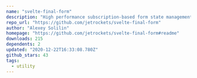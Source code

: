 ```yaml
---
name: "svelte-final-form"
description: "High performance subscription-based form state management for Svelte"
repo_url: "https://github.com/jetrockets/svelte-final-form"
author: "Alexey Solilin"
homepage: "https://github.com/jetrockets/svelte-final-form#readme"
downloads: 215
dependents: 2
updated: "2020-12-22T16:33:08.780Z"
github_stars: 43
tags: 
  - utility
---
```

